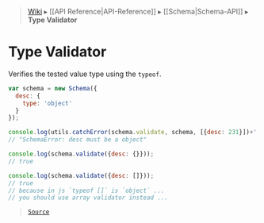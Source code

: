 > [Wiki](Home) ▸ [[API Reference|API-Reference]] ▸ [[Schema|Schema-API]] ▸ **Type Validator**

# Type Validator

Verifies the tested value type using the `typeof`.

```javascript
var schema = new Schema({
  desc: {
    type: 'object'
  }
});

console.log(utils.catchError(schema.validate, schema, [{desc: 231}])+'');
// "SchemaError: desc must be a object"

console.log(schema.validate({desc: {}}));
// true

console.log(schema.validate({desc: []}));
// true
// because in js `typeof []` is `object` ...
// you should use array validator instead ...
```

> [`Source`](/Neft-io/neft/blob/11ce61113abf36cfee4cca0e72112ab5bff468a7/src/schema/validators/type.litcoffee#type-validator)

